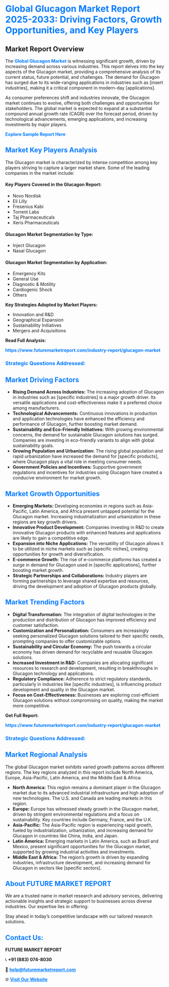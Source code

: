 <h1 style="color: #007BFF;">Global Glucagon Market Report 2025-2033: Driving Factors, Growth Opportunities, and Key Players</h1>

<section id="overview">
<h2>Market Report Overview</h2>
<p>The <a href="https://www.futuremarketreport.com/industry-report/glucagon-market" style="color: #007BFF; text-decoration: none;"><strong>Global Glucagon Market</strong></a> is witnessing significant growth, driven by increasing demand across various industries. This report delves into the key aspects of the Glucagon market, providing a comprehensive analysis of its current status, future potential, and challenges. The demand for Glucagon has surged due to its wide-ranging applications in industries such as [insert industries], making it a critical component in modern-day [applications].</p>
<p>As consumer preferences shift and industries innovate, the Glucagon market continues to evolve, offering both challenges and opportunities for stakeholders. The global market is expected to expand at a substantial compound annual growth rate (CAGR) over the forecast period, driven by technological advancements, emerging applications, and increasing investments by major players.</p>
</section>

<section id="overview">
<p><a href="https://www.futuremarketreport.com/request-sample/reportId=55192" style="color: #007BFF; text-decoration: none;"><strong>Explore Sample Report Here</strong></a></p>
</section>

<section id="key-players">
<h2 style="color: #007BFF;">Market Key Players Analysis</h2>
<p>The Glucagon market is characterized by intense competition among key players striving to capture a larger market share. Some of the leading companies in the market include:</p>
<h4>Key Players Covered in the Glucagon Report:</h4>
<ul><li>Novo Nordisk</li><li>Eli Lilly</li><li>Fresenius Kabi</li><li>Torrent Labs</li><li>Taj Pharmaceuticals</li><li>Xeris Pharmaceuticals</li></ul>
<h4>Glucagon Market Segmentation by Type:</h4>
<ul><li>Inject Glucagon</li><li>Nasal Glucagon</li></ul>

<h4>Glucagon Market Segmentation by Application:</h4>
<ul><li>Emergency Kits</li><li>General Use</li><li>Diagnostic &amp; Motility</li><li>Cardiogenic Shock</li><li>Others</li></ul>
<p><strong>Key Strategies Adopted by Market Players:</strong></p>
<ul>
<li>Innovation and R&D</li>
<li>Geographical Expansion</li>
<li>Sustainability Initiatives</li>
<li>Mergers and Acquisitions</li>
</ul>
</section>

<section>
<p><strong>Read Full Analysis: </strong></p><a href="https://www.futuremarketreport.com/industry-report/glucagon-market" style="color: #007BFF; text-decoration: none;"><strong>https://www.futuremarketreport.com/industry-report/glucagon-market</strong></a>
<h3 style="color: #007BFF;">Strategic Questions Addressed:</h3>
</section>

<section id="driving-factors">
<h2 style="color: #007BFF;">Market Driving Factors</h2>
<ul>
<li><strong>Rising Demand Across Industries:</strong> The increasing adoption of Glucagon in industries such as [specific industries] is a major growth driver. Its versatile applications and cost-effectiveness make it a preferred choice among manufacturers.</li>
<li><strong>Technological Advancements:</strong> Continuous innovations in production and application technologies have enhanced the efficiency and performance of Glucagon, further boosting market demand.</li>
<li><strong>Sustainability and Eco-Friendly Initiatives:</strong> With growing environmental concerns, the demand for sustainable Glucagon solutions has surged. Companies are investing in eco-friendly variants to align with global sustainability goals.</li>
<li><strong>Growing Population and Urbanization:</strong> The rising global population and rapid urbanization have increased the demand for [specific products], where Glucagon plays a vital role in meeting consumer needs.</li>
<li><strong>Government Policies and Incentives:</strong> Supportive government regulations and incentives for industries using Glucagon have created a conducive environment for market growth.</li>
</ul>
</section>

<section id="growth-opportunities">
<h2 style="color: #007BFF;">Market Growth Opportunities</h2>
<ul>
<li><strong>Emerging Markets:</strong> Developing economies in regions such as Asia-Pacific, Latin America, and Africa present untapped potential for the Glucagon market. Increasing industrialization and urbanization in these regions are key growth drivers.</li>
<li><strong>Innovative Product Development:</strong> Companies investing in R&D to create innovative Glucagon products with enhanced features and applications are likely to gain a competitive edge.</li>
<li><strong>Expansion into Niche Applications:</strong> The versatility of Glucagon allows it to be utilized in niche markets such as [specific niches], creating opportunities for growth and diversification.</li>
<li><strong>E-commerce Growth:</strong> The rise of e-commerce platforms has created a surge in demand for Glucagon used in [specific applications], further boosting market growth.</li>
<li><strong>Strategic Partnerships and Collaborations:</strong> Industry players are forming partnerships to leverage shared expertise and resources, driving the development and adoption of Glucagon products globally.</li>
</ul>
</section>

<section id="trending-factors">
<h2 style="color: #007BFF;">Market Trending Factors</h2>
<ul>
<li><strong>Digital Transformation:</strong> The integration of digital technologies in the production and distribution of Glucagon has improved efficiency and customer satisfaction.</li>
<li><strong>Customization and Personalization:</strong> Consumers are increasingly seeking personalized Glucagon solutions tailored to their specific needs, prompting companies to offer customizable options.</li>
<li><strong>Sustainability and Circular Economy:</strong> The push towards a circular economy has driven demand for recyclable and reusable Glucagon solutions.</li>
<li><strong>Increased Investment in R&D:</strong> Companies are allocating significant resources to research and development, resulting in breakthroughs in Glucagon technology and applications.</li>
<li><strong>Regulatory Compliance:</strong> Adherence to strict regulatory standards, particularly in industries like [specific industries], is influencing product development and quality in the Glucagon market.</li>
<li><strong>Focus on Cost-Effectiveness:</strong> Businesses are exploring cost-efficient Glucagon solutions without compromising on quality, making the market more competitive.</li>
</ul>
</section>

<section>
<p><strong>Get Full Report: </strong></p><a href="https://www.futuremarketreport.com/industry-report/glucagon-market" style="color: #007BFF; text-decoration: none;"><strong>https://www.futuremarketreport.com/industry-report/glucagon-market</strong></a>
<h3 style="color: #007BFF;">Strategic Questions Addressed:</h3>
</section>


<section id="regional-analysis">
<h2 style="color: #007BFF;">Market Regional Analysis</h2>
<p>The global Glucagon market exhibits varied growth patterns across different regions. The key regions analyzed in this report include North America, Europe, Asia-Pacific, Latin America, and the Middle East & Africa:</p>
<ul>
<li><strong>North America:</strong> This region remains a dominant player in the Glucagon market due to its advanced industrial infrastructure and high adoption of new technologies. The U.S. and Canada are leading markets in this region.</li>
<li><strong>Europe:</strong> Europe has witnessed steady growth in the Glucagon market, driven by stringent environmental regulations and a focus on sustainability. Key countries include Germany, France, and the U.K.</li>
<li><strong>Asia-Pacific:</strong> The Asia-Pacific region is experiencing rapid growth, fueled by industrialization, urbanization, and increasing demand for Glucagon in countries like China, India, and Japan.</li>
<li><strong>Latin America:</strong> Emerging markets in Latin America, such as Brazil and Mexico, present significant opportunities for the Glucagon market, supported by growing industrial activities and investments.</li>
<li><strong>Middle East & Africa:</strong> The region’s growth is driven by expanding industries, infrastructure development, and increasing demand for Glucagon in sectors like [specific sectors].</li>
</ul>
</section>

<footer>
<h2 style="color: #007BFF;">About FUTURE MARKET REPORT</h2>
<p>We are a trusted name in market research and advisory services, delivering actionable insights and strategic support to businesses across diverse industries. Our expertise lies in offering:</p>

<p>Stay ahead in today’s competitive landscape with our tailored research solutions.</p>

<h2 style="color: #007BFF;">Contact Us:</h2>
<p><strong>FUTURE MARKET REPORT</strong></p>
<p>📞 <strong>+91 (883) 074-8030</strong></p>
<p>📧 <strong><a href="mailto:help@futuremarketreport.com" style="color: #007BFF;">help@futuremarketreport.com</a></strong></p>
<p>🌐 <strong><a href="https://www.futuremarketreport.com/" style="color: #007BFF;">Visit Our Website</a></strong></p>
</footer>